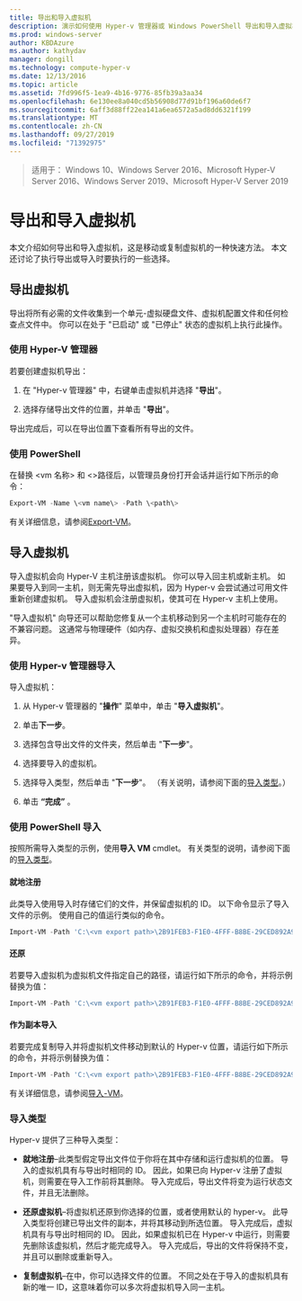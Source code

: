 ```yaml
---
title: 导出和导入虚拟机
description: 演示如何使用 Hyper-v 管理器或 Windows PowerShell 导出和导入虚拟机。
ms.prod: windows-server
author: KBDAzure
ms.author: kathydav
manager: dongill
ms.technology: compute-hyper-v
ms.date: 12/13/2016
ms.topic: article
ms.assetid: 7fd996f5-1ea9-4b16-9776-85fb39a3aa34
ms.openlocfilehash: 6e130ee8a040cd5b56908d77d91bf196a60de6f7
ms.sourcegitcommit: 6aff3d88ff22ea141a6ea6572a5ad8dd6321f199
ms.translationtype: MT
ms.contentlocale: zh-CN
ms.lasthandoff: 09/27/2019
ms.locfileid: "71392975"
---
```

>适用于： Windows 10、Windows Server 2016、Microsoft Hyper-V Server 2016、Windows Server 2019、Microsoft Hyper-V Server 2019

# <a name="export-and-import-virtual-machines"></a>导出和导入虚拟机

本文介绍如何导出和导入虚拟机，这是移动或复制虚拟机的一种快速方法。 本文还讨论了执行导出或导入时要执行的一些选择。

## <a name="export-a-virtual-machine"></a>导出虚拟机

导出将所有必需的文件收集到一个单元-虚拟硬盘文件、虚拟机配置文件和任何检查点文件中。 你可以在处于 "已启动" 或 "已停止" 状态的虚拟机上执行此操作。

### <a name="using-hyper-v-manager"></a>使用 Hyper-V 管理器

若要创建虚拟机导出：

1. 在 "Hyper-v 管理器" 中，右键单击虚拟机并选择 "**导出**"。

2. 选择存储导出文件的位置，并单击 "**导出**"。

导出完成后，可以在导出位置下查看所有导出的文件。

### <a name="using-powershell"></a>使用 PowerShell

在替换 \<vm 名称\> 和 \<\>路径后，以管理员身份打开会话并运行如下所示的命令：

```powershell
Export-VM -Name \<vm name\> -Path \<path\>
```

有关详细信息，请参阅[Export-VM](https://docs.microsoft.com/powershell/module/hyper-v/export-vm)。

## <a name="import-a-virtual-machine"></a>导入虚拟机 

导入虚拟机会向 Hyper-V 主机注册该虚拟机。 你可以导入回主机或新主机。 如果要导入到同一主机，则无需先导出虚拟机，因为 Hyper-v 会尝试通过可用文件重新创建虚拟机。 导入虚拟机会注册虚拟机，使其可在 Hyper-v 主机上使用。

"导入虚拟机" 向导还可以帮助您修复从一个主机移动到另一个主机时可能存在的不兼容问题。 这通常与物理硬件（如内存、虚拟交换机和虚拟处理器）存在差异。

### <a name="import-using-hyper-v-manager"></a>使用 Hyper-v 管理器导入

导入虚拟机：

1. 从 Hyper-v 管理器的 "**操作**" 菜单中，单击 "**导入虚拟机**"。

2. 单击**下一步**。

3. 选择包含导出文件的文件夹，然后单击 "**下一步**"。

4. 选择要导入的虚拟机。

5. 选择导入类型，然后单击 "**下一步**"。 （有关说明，请参阅下面的[导入类型](#import-types)。）

6. 单击 **“完成”** 。

### <a name="import-using-powershell"></a>使用 PowerShell 导入

按照所需导入类型的示例，使用**导入 VM** cmdlet。 有关类型的说明，请参阅下面的[导入类型](#import-types)。 

#### <a name="register-in-place"></a>就地注册

此类导入使用导入时存储它们的文件，并保留虚拟机的 ID。 以下命令显示了导入文件的示例。 使用自己的值运行类似的命令。

```powershell
Import-VM -Path 'C:\<vm export path>\2B91FEB3-F1E0-4FFF-B8BE-29CED892A95A.vmcx' 
```

#### <a name="restore"></a>还原

若要导入虚拟机为虚拟机文件指定自己的路径，请运行如下所示的命令，并将示例替换为值：

```powershell
Import-VM -Path 'C:\<vm export path>\2B91FEB3-F1E0-4FFF-B8BE-29CED892A95A.vmcx' -Copy -VhdDestinationPath 'D:\Virtual Machines\WIN10DOC' -VirtualMachinePath 'D:\Virtual Machines\WIN10DOC'
```

#### <a name="import-as-a-copy"></a>作为副本导入

若要完成复制导入并将虚拟机文件移动到默认的 Hyper-v 位置，请运行如下所示的命令，并将示例替换为值：

``` PowerShell
Import-VM -Path 'C:\<vm export path>\2B91FEB3-F1E0-4FFF-B8BE-29CED892A95A.vmcx' -Copy -GenerateNewId
```

有关详细信息，请参阅[导入-VM](https://docs.microsoft.com/powershell/module/hyper-v/import-vm)。

### <a name="import-types"></a>导入类型

Hyper-v 提供了三种导入类型：

- **就地注册**–此类型假定导出文件位于你将在其中存储和运行虚拟机的位置。 导入的虚拟机具有与导出时相同的 ID。 因此，如果已向 Hyper-v 注册了虚拟机，则需要在导入工作前将其删除。 导入完成后，导出文件将变为运行状态文件，并且无法删除。

- **还原虚拟机**–将虚拟机还原到你选择的位置，或者使用默认的 hyper-v。 此导入类型将创建已导出文件的副本，并将其移动到所选位置。 导入完成后，虚拟机具有与导出时相同的 ID。 因此，如果虚拟机已在 Hyper-v 中运行，则需要先删除该虚拟机，然后才能完成导入。 导入完成后，导出的文件将保持不变，并且可以删除或重新导入。

- **复制虚拟机**–在中，你可以选择文件的位置。 不同之处在于导入的虚拟机具有新的唯一 ID，这意味着你可以多次将虚拟机导入同一主机。

